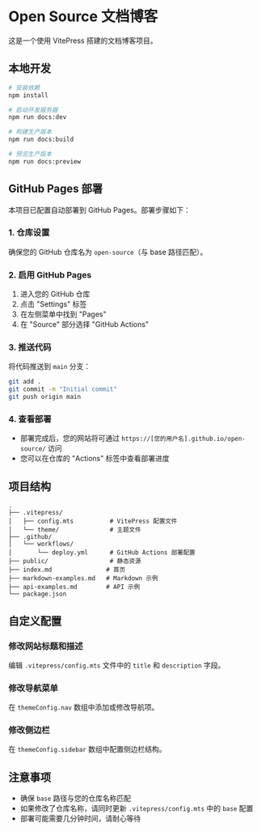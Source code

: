 # Open Source 文档博客

这是一个使用 VitePress 搭建的文档博客项目。

## 本地开发

```bash
# 安装依赖
npm install

# 启动开发服务器
npm run docs:dev

# 构建生产版本
npm run docs:build

# 预览生产版本
npm run docs:preview
```

## GitHub Pages 部署

本项目已配置自动部署到 GitHub Pages。部署步骤如下：

### 1. 仓库设置

确保您的 GitHub 仓库名为 `open-source`（与 base 路径匹配）。

### 2. 启用 GitHub Pages

1. 进入您的 GitHub 仓库
2. 点击 "Settings" 标签
3. 在左侧菜单中找到 "Pages"
4. 在 "Source" 部分选择 "GitHub Actions"

### 3. 推送代码

将代码推送到 `main` 分支：

```bash
git add .
git commit -m "Initial commit"
git push origin main
```

### 4. 查看部署

- 部署完成后，您的网站将可通过 `https://[您的用户名].github.io/open-source/` 访问
- 您可以在仓库的 "Actions" 标签中查看部署进度

## 项目结构

```
.
├── .vitepress/
│   ├── config.mts          # VitePress 配置文件
│   └── theme/              # 主题文件
├── .github/
│   └── workflows/
│       └── deploy.yml      # GitHub Actions 部署配置
├── public/                 # 静态资源
├── index.md               # 首页
├── markdown-examples.md   # Markdown 示例
├── api-examples.md        # API 示例
└── package.json
```

## 自定义配置

### 修改网站标题和描述

编辑 `.vitepress/config.mts` 文件中的 `title` 和 `description` 字段。

### 修改导航菜单

在 `themeConfig.nav` 数组中添加或修改导航项。

### 修改侧边栏

在 `themeConfig.sidebar` 数组中配置侧边栏结构。

## 注意事项

- 确保 `base` 路径与您的仓库名称匹配
- 如果修改了仓库名称，请同时更新 `.vitepress/config.mts` 中的 `base` 配置
- 部署可能需要几分钟时间，请耐心等待 